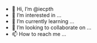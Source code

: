 - 👋 Hi, I’m @iecpth
- 👀 I’m interested in ...
- 🌱 I’m currently learning ...
- 💞️ I’m looking to collaborate on ...
- 📫 How to reach me ...

<!---
iecpth/iecpth is a ✨ special ✨ repository because its `README.md` (this file) appears on your GitHub profile.
You can click the Preview link to take a look at your changes.
--->
